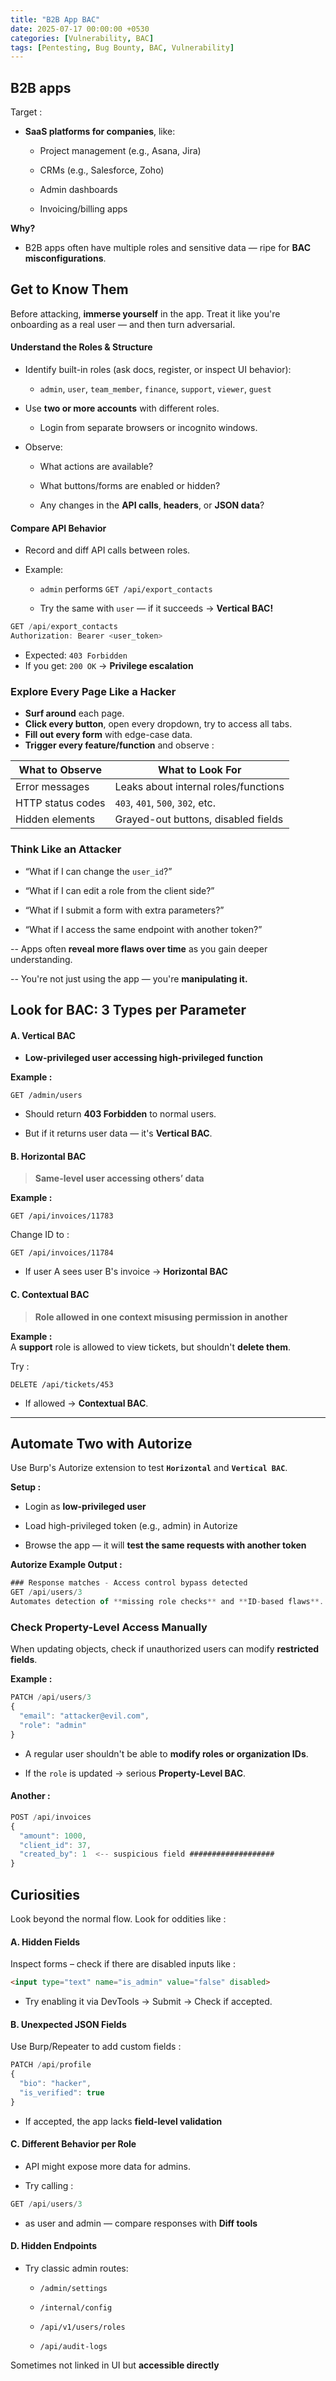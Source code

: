 ```yaml
---
title: "B2B App BAC"
date: 2025-07-17 00:00:00 +0530
categories: [Vulnerability, BAC]
tags: [Pentesting, Bug Bounty, BAC, Vulnerability]
---
```


## **B2B apps**

Target :

-   **SaaS platforms for companies**, like:
    
    -   Project management (e.g., Asana, Jira)
        
    -   CRMs (e.g., Salesforce, Zoho)
        
    -   Admin dashboards
        
    -   Invoicing/billing apps
        

**Why?**  
-  B2B apps often have multiple roles and sensitive data — ripe for **BAC misconfigurations**.

## **Get to Know Them**

Before attacking, **immerse yourself** in the app. Treat it like you're onboarding as a real user — and then turn adversarial.

#### **Understand the Roles & Structure**

-   Identify built-in roles (ask docs, register, or inspect UI behavior):
    
    -   `admin`, `user`, `team_member`, `finance`, `support`, `viewer`, `guest`
        
-   Use **two or more accounts** with different roles.
    
    -   Login from separate browsers or incognito windows.
        
-   Observe:
    
    -   What actions are available?
        
    -   What buttons/forms are enabled or hidden?
        
    -   Any changes in the **API calls**, **headers**, or **JSON data**?

#### **Compare API Behavior**

-   Record and diff API calls between roles.
    
-   Example:
    
    -   `admin` performs `GET /api/export_contacts`
        
    -   Try the same with `user` — if it succeeds →  **Vertical BAC!**

```js
GET /api/export_contacts
Authorization: Bearer <user_token>
```

- Expected: `403 Forbidden`  
- If you get: `200 OK` →  **Privilege escalation**

### **Explore Every Page Like a Hacker**

 - **Surf around** each page.  
 - **Click every button**, open every dropdown, try to access all tabs.  
 - **Fill out every form** with edge-case data.  
 - **Trigger every feature/function** and observe :
 
| What to Observe | What to Look For  |
|--|--|
| Error messages |Leaks about internal roles/functions  |
|HTTP status codes| `403`, `401`, `500`, `302`, etc.
|Hidden elements| Grayed-out buttons, disabled fields

### **Think Like an Attacker**

-   “What if I can change the `user_id`?”
    
-   “What if I can edit a role from the client side?”
    
-   “What if I submit a form with extra parameters?”
    
-   “What if I access the same endpoint with another token?”

-- Apps often **reveal more flaws over time** as you gain deeper understanding.

-- You're not just using the app — you're **manipulating it.**

## **Look for BAC: 3 Types per Parameter**

#### A. Vertical BAC

- **Low-privileged user accessing high-privileged function**

**Example :**
```
GET /admin/users
```
-   Should return **403 Forbidden** to normal users.
    
-   But if it returns user data — it's **Vertical BAC**.

#### B. Horizontal BAC

> **Same-level user accessing others’ data**

**Example :**
```
GET /api/invoices/11783
```
Change ID to :
```
GET /api/invoices/11784
```
- If user A sees user B's invoice → **Horizontal BAC**

#### C. Contextual BAC

> **Role allowed in one context misusing permission in another**

**Example :**  
A **support** role is allowed to view tickets, but shouldn't **delete them**.

Try :
```
DELETE /api/tickets/453
```

- If allowed → **Contextual BAC**.
<hr>

## **Automate Two with Autorize**

  

Use Burp's Autorize extension to test **`Horizontal`** and **`Vertical BAC`**.

  

**Setup :**

  

- Login as **low-privileged user**

- Load high-privileged token (e.g., admin) in Autorize

- Browse the app — it will **test the same requests with another token**

  

**Autorize Example Output :**

```js
### Response matches - Access control bypass detected
GET /api/users/3
Automates detection of **missing role checks** and **ID-based flaws**.
```


### **Check Property-Level Access Manually**

When updating objects, check if unauthorized users can modify **restricted fields**.

**Example :**

```js
PATCH /api/users/3
{
  "email": "attacker@evil.com",
  "role": "admin"
}
```
-   A regular user shouldn't be able to **modify roles or organization IDs**.
    
-   If the `role` is updated → serious **Property-Level BAC**.

#### Another : 
```js
POST /api/invoices
{
  "amount": 1000,
  "client_id": 37,
  "created_by": 1  <-- suspicious field ###################
}
```
## **Curiosities**

Look beyond the normal flow. Look for oddities like :

#### A. **Hidden Fields**

Inspect forms – check if there are disabled inputs like :
```html
<input type="text" name="is_admin" value="false" disabled>
```

- Try enabling it via DevTools → Submit → Check if accepted.

#### B. **Unexpected JSON Fields**

Use Burp/Repeater to add custom fields :
```js
PATCH /api/profile
{
  "bio": "hacker",
  "is_verified": true
}
```

- If accepted, the app lacks **field-level validation**

#### C. **Different Behavior per Role**

-   API might expose more data for admins.
    
-   Try calling :
```js
GET /api/users/3
```

- as user and admin — compare responses with **Diff tools**

#### D. **Hidden Endpoints**

-   Try classic admin routes:
    
    -   `/admin/settings`
        
    -   `/internal/config`
        
    -   `/api/v1/users/roles`
        
    -   `/api/audit-logs`
        

Sometimes not linked in UI but **accessible directly**

